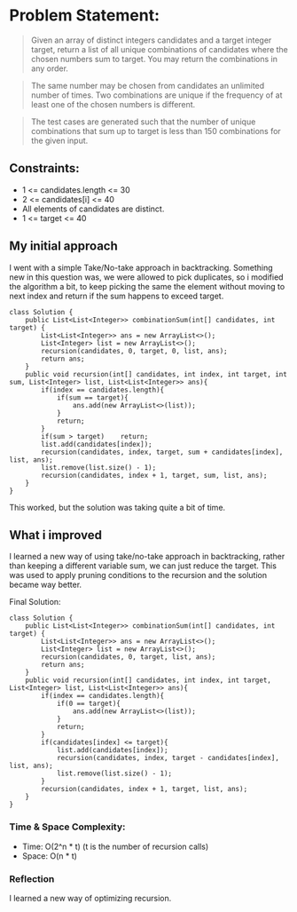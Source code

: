 # **Problem Statement:**
>Given an array of distinct integers candidates and a target integer target, return a list of all unique combinations of candidates where the chosen numbers sum to target. You may return the combinations in any order.

>The same number may be chosen from candidates an unlimited number of times. Two combinations are unique if the frequency of at least one of the chosen numbers is different.

>The test cases are generated such that the number of unique combinations that sum up to target is less than 150 combinations for the given input.

## Constraints:
- 1 <= candidates.length <= 30
- 2 <= candidates[i] <= 40
- All elements of candidates are distinct.
- 1 <= target <= 40

## My initial approach
I went with a simple Take/No-take approach in backtracking. Something new in this question was, we were allowed to pick duplicates, so i modified the algorithm a bit, to keep picking the same the element without moving to next index and return if the sum happens to exceed target.

```
class Solution {
    public List<List<Integer>> combinationSum(int[] candidates, int target) {
        List<List<Integer>> ans = new ArrayList<>();
        List<Integer> list = new ArrayList<>();
        recursion(candidates, 0, target, 0, list, ans);
        return ans;
    }
    public void recursion(int[] candidates, int index, int target, int sum, List<Integer> list, List<List<Integer>> ans){
        if(index == candidates.length){
            if(sum == target){
                ans.add(new ArrayList<>(list));
            }
            return;
        }
        if(sum > target)    return;
        list.add(candidates[index]);
        recursion(candidates, index, target, sum + candidates[index], list, ans);
        list.remove(list.size() - 1);
        recursion(candidates, index + 1, target, sum, list, ans);
    }
}
```
This worked, but the solution was taking quite a bit of time.

## What i improved
I learned a new way of using take/no-take approach in backtracking, rather than keeping a different variable sum, we can just reduce the target. This was used to apply pruning conditions to the recursion and the solution became way better.

Final Solution:
```
class Solution {
    public List<List<Integer>> combinationSum(int[] candidates, int target) {
        List<List<Integer>> ans = new ArrayList<>();
        List<Integer> list = new ArrayList<>();
        recursion(candidates, 0, target, list, ans);
        return ans;
    }
    public void recursion(int[] candidates, int index, int target, List<Integer> list, List<List<Integer>> ans){
        if(index == candidates.length){
            if(0 == target){
                ans.add(new ArrayList<>(list));
            }
            return;
        }
        if(candidates[index] <= target){
            list.add(candidates[index]);
            recursion(candidates, index, target - candidates[index], list, ans);
            list.remove(list.size() - 1);
        }
        recursion(candidates, index + 1, target, list, ans);
    }
}
```
### Time & Space Complexity:
- Time: O(2^n * t) (t is the number of recursion calls)
- Space: O(n * t)

### Reflection
I learned a new way of optimizing recursion.



